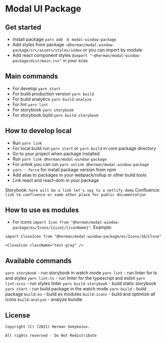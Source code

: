 # Modal UI Package

## Get started
- Install package `yarn add -E modal-window-package`
- Add styles from package `~@herman/modal-window-package/src/assets/styles/index` or you can import by module
- Add react component styles `@import "~@herman/modal-window-package/dist/main.css"` in your scss

## Main commands
- For develop `yarn start`
- For build production version `yarn build`
- For build analytics `yarn build:analyze`
- For lint `yarn lint`
- For storybook `yarn storybook`
- For storybook build `yarn build-storybook`

## How to develop local
- Run `yarn link`
- For local build run `yarn start` or `yarn build` in core package directory
- Go to your project when package installed
- Run `yarn link @herman/modal-window-package`
- For unlink you can run `yarn unlink @herman/modal-window-package`
- `yarn --force` for install package version from npm
- Add alias to packages in your webpack/rollup or other build tools
- Link react and react-dom in your package

Storybook: `here will be a link let's say to a netlify demo`
Confluence: `link to confluence or some other place for public documentation`

## How to use es modules
- For icons `import Icon from "@herman/modal-window-package/es/Icons/{size}/{iconName}"`. Example:
````
import CloseIcon from "@herman/modal-window-package/es/Icons/16/Close"

<CloseIcon className="text-gray" />
````

## Available commands

`yarn storybook` - run storybook in watch mode
`yarn lint` - run linter for ts and styles
`yarn lint:ts` - run linter for the typescript and eslint
`yarn lint:scss` - run styles linter
`yarn build-storybook` - build static storybook
`yarn start` - run build package in the watch mode
`yarn build` - build package
`build:es` - build es modules
`build:icons` - build and optimize all icons
`build:analyze` - analyze bundle

## License

```(c)
Copyright (C) (2021) Herman Semykozov.

All rights reserved - Do Not Redistribute
```

